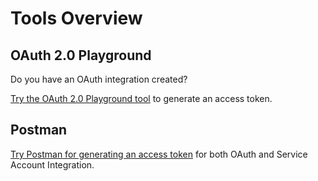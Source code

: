 
# Tools Overview


## OAuth 2.0 Playground
Do you have an OAuth integration created? 

[Try the OAuth 2.0 Playground tool](o-auth-playground.md) to generate an access token.

## Postman

[Try Postman for generating an access token](postman.md) for both OAuth and Service Account Integration.
